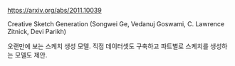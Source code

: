 https://arxiv.org/abs/2011.10039

Creative Sketch Generation (Songwei Ge, Vedanuj Goswami, C. Lawrence Zitnick, Devi Parikh)

오랜만에 보는 스케치 생성 모델. 직접 데이터셋도 구축하고 파트별로 스케치를 생성하는 모델도 제안.